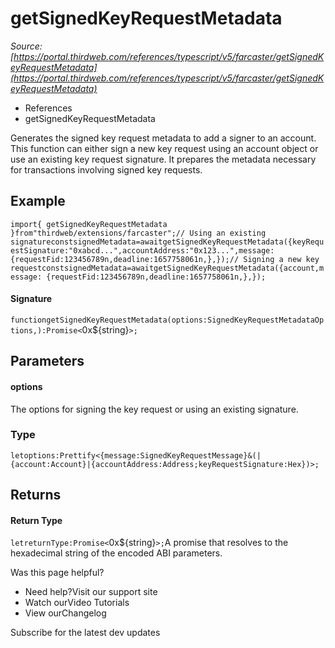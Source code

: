 # getSignedKeyRequestMetadata

*Source: [https://portal.thirdweb.com/references/typescript/v5/farcaster/getSignedKeyRequestMetadata](https://portal.thirdweb.com/references/typescript/v5/farcaster/getSignedKeyRequestMetadata)*

* References
* getSignedKeyRequestMetadata

Generates the signed key request metadata to add a signer to an account.
This function can either sign a new key request using an account object or use an existing key request signature.
It prepares the metadata necessary for transactions involving signed key requests.

## Example

`import{ getSignedKeyRequestMetadata }from"thirdweb/extensions/farcaster";// Using an existing signatureconstsignedMetadata=awaitgetSignedKeyRequestMetadata({keyRequestSignature:"0xabcd...",accountAddress:"0x123...",message: {requestFid:123456789n,deadline:1657758061n,},});// Signing a new key requestconstsignedMetadata=awaitgetSignedKeyRequestMetadata({account,message: {requestFid:123456789n,deadline:1657758061n,},});`
#### Signature

`functiongetSignedKeyRequestMetadata(options:SignedKeyRequestMetadataOptions,):Promise<`0x${string}`>;`
## Parameters

#### options

The options for signing the key request or using an existing signature.

### Type

`letoptions:Prettify<{message:SignedKeyRequestMessage}&(|{account:Account}|{accountAddress:Address;keyRequestSignature:Hex})>;`
## Returns

#### Return Type

`letreturnType:Promise<`0x${string}`>;`A promise that resolves to the hexadecimal string of the encoded ABI parameters.

Was this page helpful?

* Need help?Visit our support site
* Watch ourVideo Tutorials
* View ourChangelog

Subscribe for the latest dev updates

